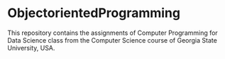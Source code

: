 # ObjectorientedProgramming
This repository contains the assignments of Computer Programming for Data Science class from the Computer Science course of Georgia State University, USA.
